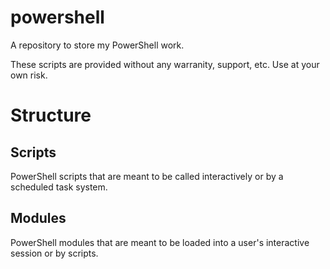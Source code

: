 # powershell

A repository to store my PowerShell work.

These scripts are provided without any warranity, support, etc. Use at your own risk.

# Structure

## Scripts

PowerShell scripts that are meant to be called interactively or by a scheduled task system.

## Modules

PowerShell modules that are meant to be loaded into a user's interactive session or by scripts.
